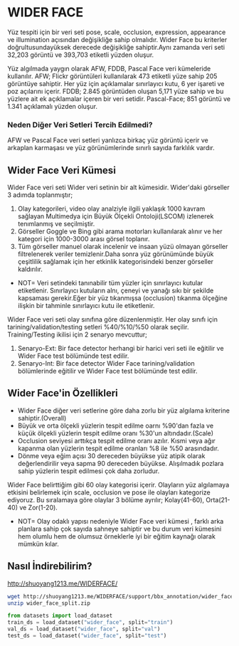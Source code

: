 # WIDER FACE 

Yüz tespiti için bir veri seti pose, scale, occlusion, expression, appearance ve illumination açısından değişikliğe sahip olmalıdır. Wider Face bu kriterler doğrultusundayüksek derecede değişikliğe sahiptir.Aynı zamanda veri seti 32,203 görüntü ve 393,703 etiketli yüzden oluşur.

Yüz algılmada yaygın olarak AFW, FDDB, Pascal Face veri kümeleride kullanılır. AFW; Flickr görüntüleri kullanılarak 473 etiketli yüze sahip 205 görüntüye sahiptir. Her yüz için açıklamalar sınırlayıcı kutu, 6 yer işareti ve poz açılarını içerir. FDDB; 2.845 görüntüden oluşan 5,171 yüze sahip  ve bu yüzlere ait ek açıklamalar içeren bir veri setidir. Pascal-Face; 851 görüntü ve 1.341 açıklamalı yüzden oluşur.
### Neden Diğer Veri Setleri Tercih Edilmedi?

AFW ve Pascal Face veri setleri yanlızca birkaç yüz görüntü içerir ve arkaplan karmaşası ve yüz görünümlerinde sınırlı sayıda farklılık vardır.

## Wider Face Veri Kümesi 

Wider Face veri seti Wider veri setinin bir alt kümesidir. Wider'daki görseller 3 adımda toplanmıştır;
1. Olay kategorileri, video olay analziyle ilgili yaklaşık 1000 kavram sağlayan Multimedya için Büyük Ölçekli Ontoloji(LSCOM) izlenerek tenımlanmış ve seçilmiştir.
2. Görseller Goggle ve Bing gibi arama motorları kullanılarak alınır ve her kategori için 1000-3000 arası görsel toplanır.
3. Tüm görseller manuel olarak incelenir ve insaan yüzü olmayan görseller filtrelenerek veriler temizlenir.Daha sonra yüz görünümünde büyük çeşitlilik sağlamak için her etkinlik kategorisindeki benzer görseller kaldırılır.

* NOT= Veri setindeki tanınabilir tüm yüzler için sınırlayıcı kutular etiketlenir. Sınırlayıcı kutuların alnı, çeneyi ve yanağı sıkı bir şekilde kapsaması gerekir.Eğer bir yüz tıkanmışsa (occlusion) tıkanma ölçeğine ilişkin bir tahminle sınırlayıcı kutu ile etiketlenir.

Wider Face veri seti 
 olay sınıfına göre düzenlenmiştir. Her olay sınıfı için tarining/validation/testing setleri %40/%10/%50 olarak seçilir.
 Training/Testing ikilisi için 2 senaryo mevcuttur;
 1. Senaryo-Ext: Bir face detector herhangi bir harici veri seti ile eğitilir ve Wider Face test bölümünde test edilir.
 2. Senaryo-Int: Bir face detector Wider Face tarining/validation bölümlerinde eğitilir ve Wider Face test bölümünde test edilir.

 ## Wider Face'in Özellikleri 

 * Wider Face diğer veri setlerine göre daha zorlu bir yüz algılama kriterine sahiptir.(Overall)
 * Büyük ve orta ölçekli yüzlerin tespit edilme oarnı %90'dan fazla ve küçük ölçekli yüzlerin tespit edilme oranı %30'un altındadır.(Scale)
 * Occlusion seviyesi arttıkça tespit edilme oranı azılır. Kısmi veya ağır kapanma olan yüzlerin tespit edilme oranları %8 ile %50 arasındadır.
 * Dönme veya eğim açısı 30 dereceden büyükse yüz atipik olarak değerlendirilir veya sapma 90 dereceden büyükse. Alışılmadık pozlara sahip yüzlerin tespit edilmesi çok daha zorludur.

Wider Face belirttiğim gibi 60 olay kategorisi içerir. Olayların yüz algılamaya etkisini belirlemek için scale, occlusion ve pose ile olayları kategorize ediyoruz. Bu sıralamaya göre olaylar 3 bölüme ayrılır; Kolay(41-60), Orta(21-40) ve Zor(1-20).

* NOT= Olay odaklı yapısı nedeniyle Wider Face veri kümesi , farklı arka planlara sahip çok sayıda sahneye sahiptir ve bu durum veri kümesini hem olumlu hem de olumsuz örneklerle iyi bir eğitim kaynağı olarak mümkün kılar.

## Nasıl İndirebilirim?
http://shuoyang1213.me/WIDERFACE/

```bash
wget http://shuoyang1213.me/WIDERFACE/support/bbx_annotation/wider_face_split.zip
unzip wider_face_split.zip
```

```python
from datasets import load_dataset
train_ds = load_dataset("wider_face", split="train")
val_ds = load_dataset("wider_face", split="val")
test_ds = load_dataset("wider_face", split="test")
```
